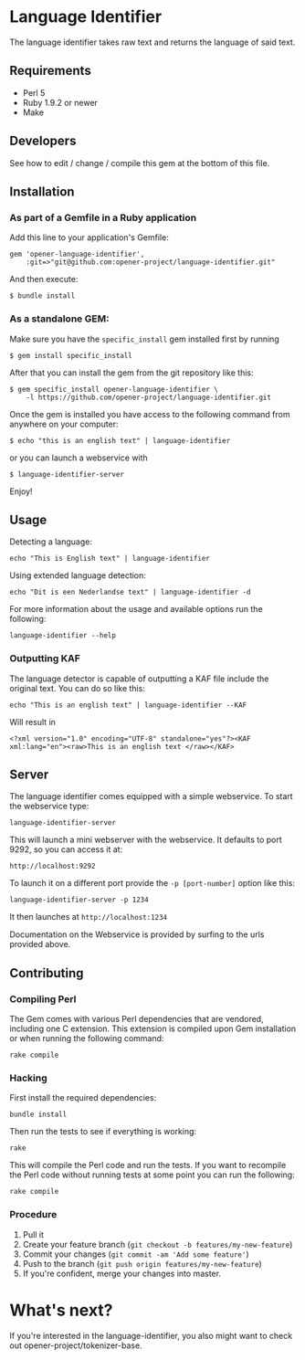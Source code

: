 # Language Identifier

The language identifier takes raw text and returns the language of said text.

## Requirements

* Perl 5
* Ruby 1.9.2 or newer
* Make

## Developers

See how to edit / change / compile this gem at the bottom of this file.

## Installation

### As part of a Gemfile in a Ruby application

Add this line to your application's Gemfile:

    gem 'opener-language-identifier',
        :git=>"git@github.com:opener-project/language-identifier.git"

And then execute:

    $ bundle install

### As a standalone GEM:

Make sure you have the ```specific_install``` gem installed first by running

    $ gem install specific_install

After that you can install the gem from the git repository like this:

    $ gem specific_install opener-language-identifier \
        -l https://github.com/opener-project/language-identifier.git

Once the gem is installed you have access to the following command from
anywhere on your computer:

    $ echo "this is an english text" | language-identifier

or you can launch a webservice with

    $ language-identifier-server

Enjoy!

## Usage

Detecting a language:

    echo "This is English text" | language-identifier

Using extended language detection:

    echo "Dit is een Nederlandse text" | language-identifier -d

For more information about the usage and available options run the following:

    language-identifier --help

### Outputting KAF

The language detector is capable of outputting a KAF file include the original
text. You can do so like this:

    echo "This is an english text" | language-identifier --KAF

Will result in

    <?xml version="1.0" encoding="UTF-8" standalone="yes"?><KAF xml:lang="en"><raw>This is an english text </raw></KAF>

## Server

The language identifier comes equipped with a simple webservice. To start the
webservice type:

    language-identifier-server

This will launch a mini webserver with the webservice. It defaults to port 9292,
so you can access it at:

    http://localhost:9292

To launch it on a different port provide the ```-p [port-number]``` option like
this:

    language-identifier-server -p 1234

It then launches at ```http://localhost:1234```

Documentation on the Webservice is provided by surfing to the urls provided
above. 


## Contributing

### Compiling Perl

The Gem comes with various Perl dependencies that are vendored, including one C
extension. This extension is compiled upon Gem installation or when running the
following command:

    rake compile

### Hacking

First install the required dependencies:

    bundle install

Then run the tests to see if everything is working:

    rake

This will compile the Perl code and run the tests. If you want to recompile the
Perl code without running tests at some point you can run the following:

    rake compile

### Procedure

1. Pull it
2. Create your feature branch (`git checkout -b features/my-new-feature`)
3. Commit your changes (`git commit -am 'Add some feature'`)
4. Push to the branch (`git push origin features/my-new-feature`)
5. If you're confident, merge your changes into master.

# What's next? 

If you're interested in the language-identifier, you also might want to check
out opener-project/tokenizer-base.
